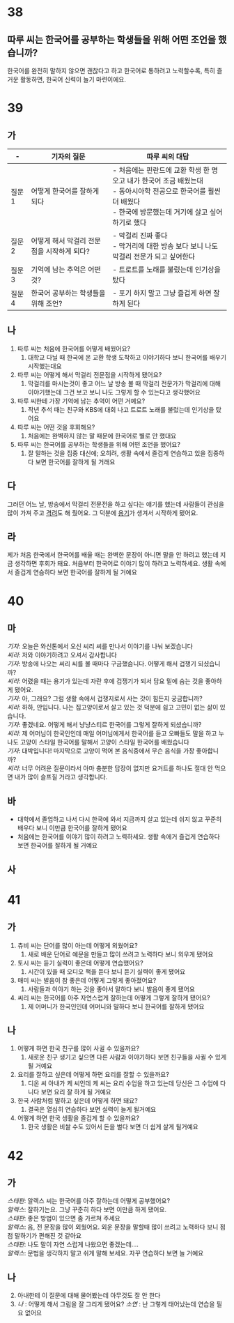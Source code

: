 # 38
## 따루 씨는 한국어를 공부하는 학생들을 위해 어떤 조언을 했습니까?
한국어를 완전히 말하지 않으면 괜찮다고 하고 한국어로 통하려고 노력할수록, 특히 즐거운 활동하면, 한국어 신력이 늘기 마련이에요.
# 39
## 가
| -    | 기자의 질문                   | 따루 씨의 대답                                                                                             |
| ---- | ------------------------ | ---------------------------------------------------------------------------------------------------- |
| 질문 1 | 어떻게 한국어를 잘하게 되다          | - 처음에는 핀란드에 교환 학생 한 명 오고 내가 한국어 조금 배웠는대<br>- 동아시아학 전공으로 한국어를 훨씬 더 배웠다<br>- 한국에 방문했는데 거기에 살고 싶어하기로 했다 |
| 질문 2 | 어떻게 해서 막걸리 전문점을 시작하게 되다? | - 막걸리 진짜 좋다<br>- 막거리에 대한 방송 보다 보니 나도 막걸리 전문가 되고 싶어한다                                                 |
| 질문 3 | 기억에 남는 추억은 어떤 것?         | - 트로트를 노래를 불렀는데 인기상을 탔다                                                                              |
| 질문 4 | 한국어 공부하는 학생들을 위해 조언?     | - 포기 하지 말고 그냥 즐겁게 하면 잘 하게 된다                                                                         |
## 나
1. 따루 씨는 처음에 한국어를 어떻게 배웠어요? 
	1. 대학교 다닐 때 한국에 온 교환 학생 도착하고 이야기하다 보니 한국어를 배우기 시작했는대요
2. 따루 씨는 어떻게 해서 막걸리 전문점을 시작하게 됐어요?
	1. 막걸리를 마시는것이 좋고 어느 날 방송 볼 때 막걸리 전문가가 막걸리에 대해 이야기했는데 그건 보고 보니 나도 그렇게 할 수 있는다고 생각했어요
3. 따루 씨한테 가장 기억에 남는 추억이 어떤 거예요?
	1. 작년 추석 때는 친구와 KBS에 대회 나고 트로트 노래를 불렀는데 인기상을 탔어요
4. 따루 씨는 어떤 것을 후회해요?
	1. 처음에는 완벽하지 않는 말 때문에 한국어로 별로 안 했대요
5. 따루 씨는 한국어를 공부하는 학생들을 위해 어떤 조언을 했어요?
	1. 잘 말하는 것을 집중 대신에; 오히려, 생활 속에서 즐겁게 연습하고 있을 집중하다 보면 한국어를  잘하게 될 거래요
## 다
그러던 어느 날, 방송에서 막걸리 전문전을 하고 싶다는 얘기를 했는데 사람들이 관심을 많이 가져 주고 <u>격려</u>도 해 줬어요. 그 덕분에 <u>용기</u>가 생겨서 시작하게 됐어요.
## 라
제가 처음 한국에서 한국어를 배울 때는 완벽한 문장이 아니면 말을 안 하려고 했는데 지금 생각하면 후회가 돼요. 처음부터 한국어로 이야기 많이 하려고 노력하세요. 생활 속에서 즐겁게 연슴하다 보면 한국어를 잘하게 될 거예요
# 40
## 마
*기자*: 오늘은 와신톤에서 오신 씨리 씨를 만나서 이야기를 나눠 보겠습니다<br>
*씨리*: 저와 이야기하려고 오셔서 감사합니다<br>
*기자*: 방송에 나오는 씨리 씨를 볼 때마다 구금했슴니다. 어떻게 해서 겁쟁기 되셨습니까?<br>
*씨리*: 어렸을 때는 용기가 있는데 자란 후에 겁쟁기가 되서 담요 밑에 숨는 것을 좋아하게 됐어요.<br>
*기자*: 아, 그래요? 그럼 생활 속에서 겁쟁지로서 사는 갓이 힘든지 궁금합니까?<br>
*씨리*: 하하, 안입니다. 나는 집고양이로서 살고 있는 것 덕분에 쉽고 고민이 없는 삶이 있습니다.<br>
*기자*: 좋겠네요. 어떻게 해서 냥냥스티르 한국어를 그렇게 잘하게 되셨습니까?<br>
*씨리*: 제 어머님이 한국인인데 매일 어머님에게서 한국어를 듣고 오빠들도 말을 하고 누나도 고양이 스타일 한국어를 말해서 고양이 스타일 한국어를 배웠습니다<br>
*기자*: 대박입니다! 마지막으로 고양이 먹어 본 음식중에서 무슨 음식을 가장 좋아합니까?<br>
*씨리*: 너무 어려운 질문이라서 아마 충분한 답장이 없지만 요거트를 하나도 절대 안 먹으면 내가 많이 슬프질 거라고 생각합니다.
## 바
* 대학에서 졸업하고 나서 다시 한국에 와서 지금까지 살고 있는데 쉬지 않고 꾸준히 배우다 보니 이만큼 한국어를 잘하게 됐어요
* 처음에는 한국어를 이야기 많이 하려고 노력하세요. 생활 속에거 즐겁게 연습하다 보면 한국어를 잘하게 될 거예요
## 사

# 41
## 가
1. 츄비 씨는 단어를 많이 아는데 어떻게 외웠어요?
	1. 새로 배운 단어로 예문을 만들고 많이 쓰려고 노력하다 보니 외우게 됐어요
2. 토시 씨는 듣기 실력이 좋은데 어떻게 연습했어요?
	1. 시간이 있을 때 오디오 책을 듣다 보니 듣기 실력이 좋게 됐어요
3. 매미 씨는 발음이 참 좋은데 어떻게 그렇게 좋아졌어요?
	1. 사람들과 이야기 하는 것을 좋아서 말하다 보니 발음이 좋게 됐어요
4. 씨리 씨는 한국어를 아주 자연스럽게 잘하는데 어떻게 그렇게 잘하게 됐어요?
	1. 제 어머니가 한국인인데 어머니와 말하다 보니 한국어를 잘하게 됐어요
## 나
1. 어떻게 하면 한국 친구를 많이 사귈 수 있을까요?
	1. 새로운 친구 생기고 싶으면 다른 사람과 이야기하다 보면 친구들을 사귈 수 있게 될 거예요
2. 요리를 잘하고 싶은데 어떻게 하면 요리를 잘할 수 있을까요?
	1. 디온 씨 아내가 케 씨인데 케 씨는 요리 수업을 하고 있는데 당신은 그 수업에 다니다 보면 요리 잘 하게 될 거예요
3. 한국 사람처럼 말하고 싶은데 어떻게 하면 돼요?
	1. 결국은 열심히 연습하다 보면 실력이 늘게 될거예요
4. 어떻게 하면 한국 생활을 즐겁게 할 수 있을까요?
	1. 한국 생활은 비쌀 수도 있어서 돈을 벌다 보면 더 쉽게 살게 될거예요
# 42
## 가
*스테판*: 알렉스 씨는 한국어를 아주 잘하는데 어떻게 공부했어요?<br>
*알렉스*: 잘하기는요. 그냥 꾸준히 하다 보면 이만큼 하게 됐어요.<br>
*스테판*: 좋은 방법이 있으면 좀 가르쳐 주세요<br>
*알렉스*: 음, 전 문장을 많이 외웠어요. 외운 문장을 말할때 많이 쓰려고 노력하다 보니 점점 말하기가 편해진 것 같아요<br>
*스테판*: 나도 말이 자연 스럽게 나왔으면 좋겠는데....<br>
*알렉스*: 문법을 생각하지 말고 쉬게 말해 보세요. 자꾸 연습하다 보면 늘 거예요

## 나
2. 아내한테 이 질문에 대해 물어봤는데 아무것도 잘 안 한다
3.  *나* : 어떻게 해서 그림을 잘 그리게 됐어요?
    *소연* : 난 그렇게 태어났는데 연습을 필요 없어요 
